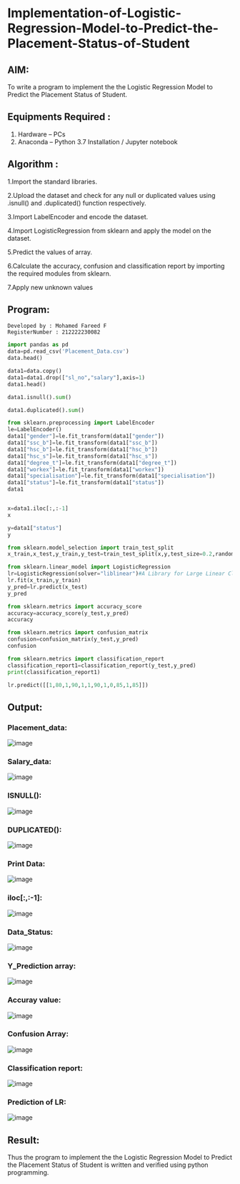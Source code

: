 # Implementation-of-Logistic-Regression-Model-to-Predict-the-Placement-Status-of-Student

## AIM:
To write a program to implement the the Logistic Regression Model to Predict the Placement Status of Student.

## Equipments Required :
1. Hardware – PCs
2. Anaconda – Python 3.7 Installation / Jupyter notebook

## Algorithm :

1.Import the standard libraries.

2.Upload the dataset and check for any null or duplicated values using .isnull() and .duplicated() function respectively.

3.Import LabelEncoder and encode the dataset.

4.Import LogisticRegression from sklearn and apply the model on the dataset.

5.Predict the values of array.

6.Calculate the accuracy, confusion and classification report by importing the required modules from sklearn.

7.Apply new unknown values

## Program:
```
Developed by : Mohamed Fareed F
RegisterNumber : 212222230082
```
```py
import pandas as pd
data=pd.read_csv('Placement_Data.csv')
data.head()

data1=data.copy()
data1=data1.drop(["sl_no","salary"],axis=1)
data1.head()

data1.isnull().sum()

data1.duplicated().sum()

from sklearn.preprocessing import LabelEncoder
le=LabelEncoder()
data1["gender"]=le.fit_transform(data1["gender"])
data1["ssc_b"]=le.fit_transform(data1["ssc_b"])
data1["hsc_b"]=le.fit_transform(data1["hsc_b"])
data1["hsc_s"]=le.fit_transform(data1["hsc_s"])
data1["degree_t"]=le.fit_transform(data1["degree_t"])
data1["workex"]=le.fit_transform(data1["workex"])
data1["specialisation"]=le.fit_transform(data1["specialisation"])
data1["status"]=le.fit_transform(data1["status"])
data1


x=data1.iloc[:,:-1]
x

y=data1["status"]
y

from sklearn.model_selection import train_test_split
x_train,x_test,y_train,y_test=train_test_split(x,y,test_size=0.2,random_state=0)

from sklearn.linear_model import LogisticRegression
lr=LogisticRegression(solver="liblinear")#A Library for Large Linear Classification
lr.fit(x_train,y_train)
y_pred=lr.predict(x_test)
y_pred

from sklearn.metrics import accuracy_score
accuracy=accuracy_score(y_test,y_pred)
accuracy

from sklearn.metrics import confusion_matrix
confusion=confusion_matrix(y_test,y_pred)
confusion

from sklearn.metrics import classification_report
classification_report1=classification_report(y_test,y_pred)
print(classification_report1)

lr.predict([[1,80,1,90,1,1,90,1,0,85,1,85]])
```

## Output:
### Placement_data:
![image](https://github.com/MOHAMED-FAREED-22001617/Implementation-of-Logistic-Regression-Model-to-Predict-the-Placement-Status-of-Student/assets/121412904/fe66412d-9902-4f22-81e9-ac7ed05a6b23)
### Salary_data:
![image](https://github.com/MOHAMED-FAREED-22001617/Implementation-of-Logistic-Regression-Model-to-Predict-the-Placement-Status-of-Student/assets/121412904/36fb00d6-6c56-4349-9950-2c68903fa383)
### ISNULL():
![image](https://github.com/MOHAMED-FAREED-22001617/Implementation-of-Logistic-Regression-Model-to-Predict-the-Placement-Status-of-Student/assets/121412904/0db8753c-606e-4697-8461-b4fb64fdac11)
### DUPLICATED():
![image](https://github.com/MOHAMED-FAREED-22001617/Implementation-of-Logistic-Regression-Model-to-Predict-the-Placement-Status-of-Student/assets/121412904/1e54ad97-2324-449c-bf08-56b5f0a3e8f6)
### Print Data:
![image](https://github.com/MOHAMED-FAREED-22001617/Implementation-of-Logistic-Regression-Model-to-Predict-the-Placement-Status-of-Student/assets/121412904/d0c5ab5e-ef1f-41ea-b8fd-a40f7218d608)
### iloc[:,:-1]:
![image](https://github.com/MOHAMED-FAREED-22001617/Implementation-of-Logistic-Regression-Model-to-Predict-the-Placement-Status-of-Student/assets/121412904/d257429d-909b-498d-b261-b438832c8732)
### Data_Status:
![image](https://github.com/MOHAMED-FAREED-22001617/Implementation-of-Logistic-Regression-Model-to-Predict-the-Placement-Status-of-Student/assets/121412904/9d48012d-a6b6-4d0f-ae4c-ca14ae8dd102)
### Y_Prediction array:
![image](https://github.com/MOHAMED-FAREED-22001617/Implementation-of-Logistic-Regression-Model-to-Predict-the-Placement-Status-of-Student/assets/121412904/04d0d3f3-487d-4524-bba2-ea17c51591d2)
### Accuray value:
![image](https://github.com/MOHAMED-FAREED-22001617/Implementation-of-Logistic-Regression-Model-to-Predict-the-Placement-Status-of-Student/assets/121412904/6ecc12b6-0e7f-4a2e-98f5-41c1d12a12f9)
### Confusion Array:
![image](https://github.com/MOHAMED-FAREED-22001617/Implementation-of-Logistic-Regression-Model-to-Predict-the-Placement-Status-of-Student/assets/121412904/1936e630-e290-4558-9237-b1a60420b503)
### Classification report:
![image](https://github.com/MOHAMED-FAREED-22001617/Implementation-of-Logistic-Regression-Model-to-Predict-the-Placement-Status-of-Student/assets/121412904/61d4849c-cadd-43af-acf7-2f8a2ed722fb)
### Prediction of LR:
![image](https://github.com/MOHAMED-FAREED-22001617/Implementation-of-Logistic-Regression-Model-to-Predict-the-Placement-Status-of-Student/assets/121412904/4689555e-1a0d-4355-a669-ab28e9a88e29)



## Result:
Thus the program to implement the the Logistic Regression Model to Predict the Placement Status of Student is written and verified using python programming.
